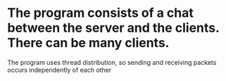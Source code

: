 # The program consists of a chat between the server and the clients. There can be many clients.
The program uses thread distribution, so sending and receiving packets occurs independently of each other
